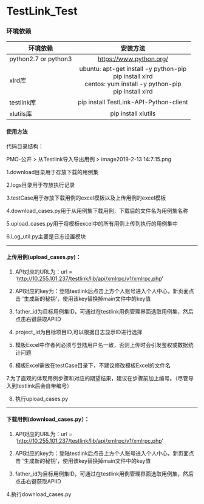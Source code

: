 # TestLink_Test
### 环境依赖

|环境依赖|安装方法|
| -------|:-------------:|
|python2.7 or python3|	https://www.python.org/|
|xlrd库|	ubuntu: apt-get install -y python-pip <br> pip install xlrd <br> centos: yum install -y python-pip <br> pip install xlrd|
|testlink库|	pip install TestLink-API-Python-client|
|xlutils库|	pip install xlutils|

#### 使用方法

代码目录结构：

PMO-公开 > 从Testlink导入导出用例 > image2019-2-13 14:7:15.png 

1.download目录用于存放下载的用例集

2.logs目录用于存放执行记录

3.testCase用于存放下载用例的excel模板以及上传用例的excel模板

4.download_cases.py用于从用例集下载用例，下载后的文件名为用例集名称

5.upload_cases.py用于将模板excel中的所有用例上传到执行的用例集中

6.Log_util.py主要是日志设置模块

----------------------------------------------------------
#### 上传用例(upload_cases.py)：

1. API对应的URL为：url = 'http://10.255.101.237/testlink/lib/api/xmlrpc/v1/xmlrpc.php'

2. API对应的key为：登陆testlink后点击上方个人账号进入个人中心，新页面点击 '生成新的秘钥'，使用该key替换掉main文件中的key值

3. father_id为目标用例集ID，可通过在testlink用例管理界面选取用例集，然后点击右键获取APIID

4. project_id为目标项目ID,可以根据日志显示ID进行选择

5. 模板Excel中作者列必须与登陆用户名一致，否则上传时会引发鉴权或数据统计问题

6. 模板Excel需放在testCase目录下，不建议修改模板Excel的文件名

7.为了直观的体现用例步骤和对应的期望结果，建议在步骤前加上编号。（尽管导入到testlink后会自带编号）

8. 执行upload_cases.py

----------------------------------------------------------
#### 下载用例(download_cases.py）：

1. API对应的URL为：url = 'http://10.255.101.237/testlink/lib/api/xmlrpc/v1/xmlrpc.php'

2. API对应的key为：登陆testlink后点击上方个人账号进入个人中心，新页面点击 '生成新的秘钥'，使用该key替换掉main文件中的key值

3. father_id为目标用例集ID，可通过在testlink用例管理界面选取用例集，然后点击右键获取APIID

  4.执行download_cases.py
